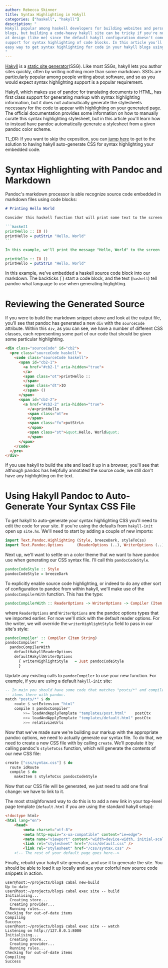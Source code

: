 ```yaml
---
author: Rebecca Skinner
title: Syntax Highlighting in Hakyll
categories: ["haskell", "hakyll"]
description: "
Hakyll popular among haskell developers for building websites and personal
blogs, but building a code-heavy hakyll site can be tricky if you're not skilled
at design (like me) since the default hakyll configuration doesn't come with
support for syntax highlighting of code blocks. In this article you'll learn an
easy way to get syntax highlighting for code in your hakyll blogs using pandoc.
"
---
```


[Hakyll](https://jaspervdj.be/hakyll/) is a [static site
generator](https://jamstack.org/what-is-jamstack/)(SSG). Like most SSGs, hakyll
lets you author sites quickly, often by writing nothing more than some
markdown. SSGs are particularly popular among people writing about software, and
so as you would expect syntax highlighting support is a popular requirement.

Hakyll, which makes use of [pandoc](https://pandoc.org/) for translating
documents to HTML, has first class support for generating markup with syntax
highlighting information, but it does not automatically generate the stylesheets
necessary for the code to appear with highlighting on your generated page. The
official documentation provides some information on how to manually curate this
syntax highlighting stylesheet, but in this article you'll learn how to instead
have pandoc automatically generate a stylesheet from a given pandoc color
scheme.

TL;DR: If you want to skip the exposition, you can [jump here](#solution) to get
to the solution to having hakyll auto-generate CSS for syntax highlighting your
embedded code.

# Syntax Highlighting with Pandoc and Markdown

Pandoc's markdown processor is able recognize source code embedded in markdown
files using code blocks:

````markdown
# Printing Hello World

Consider this haskell function that will print some text to the screen:

```haskell
printHello :: IO ()
printHello = putStrLn "Hello, World"
```

In this example, we'll print the message "Hello, World" to the screen
````

```haskell
printHello :: IO ()
printHello = putStrLn "Hello, World"
```

In this example, we've embedded a haskell source code block into our
markdown. The backticks (\`) start a code block, and the text
(`haskell`) tell pandoc what language to use when generating higlighting.

# Reviewing the Generated Source

If you were to build the markdown snippet above and look at the output file,
you'll see that pandoc has generated a new `div` with the `sourceCode`
attribute. Within this `div`, as you can see, we have a number of different CSS
classes, each representing some part of our code that should be given some
particular highlighting.

```html
<div class="sourceCode" id="cb2">
  <pre class="sourceCode haskell">
    <code class="sourceCode haskell">
      <span id="cb2-1">
        <a href="#cb2-1" aria-hidden="true">
        </a>
        <span class="ot">printHello ::
        </span>
        <span class="dt">IO
        </span> ()
      </span>
      <span id="cb2-2">
        <a href="#cb2-2" aria-hidden="true">
          </a>printHello
          <span class="ot">=
          </span>
          <span class="fu">putStrLn
          </span>
          <span class="st">&quot;Hello, World&quot;
          </span>
      </span>
    </code>
  </pre>
</div>
```

If you use hakyll to build the site and load it up in a browser, you'll see that
although pandoc has helpfully annotated the source code, we still don't have any
highlighting on the text.

<a id="solution"/>

# Using Hakyll Pandoc to Auto-Generate Your Syntax CSS File

To get hakyll to auto-generate your syntax highlighting CSS you'll need to edit
the code for your site. If you're using the defaults from `hakyll-init` open up
`site.hs`. We'll need to start by adding a couple of new imports:

```haskell
import Text.Pandoc.Highlighting (Style, breezeDark, styleToCss)
import Text.Pandoc.Options      (ReaderOptions (..), WriterOptions (..))
```

Next up, we'll want to settle on a color theme that we want to have pandoc use
when generating our CSS syntax file. I'll call this `pandocCodeStyle`.

```haskell
pandocCodeStyle :: Style
pandocCodeStyle = breezeDark
```

To explicitly enable source code highlighting, or indeed to do any other sort of
configuration to pandoc from within hakyll, we'll make use of the
`pandocCompilerWith` function. This has the type:

```haskell
pandocCompilerWith :: ReaderOptions -> WriterOptions -> Compiler (Item String)
```

where `ReaderOptions` and `WriterOptions` are the pandoc options types that
we imported earlier.  For now we'll stick with the default reader options. For
the writer, we will override the `writerHighlightStyle` field to pass in our
site's style:

```haskell
pandocCompiler' :: Compiler (Item String)
pandocCompiler' =
  pandocCompilerWith
    defaultHakyllReaderOptions
    defaultHakyllWriterOptions
      { writerHighlightStyle   = Just pandocCodeStyle
      }
```

Update any existing calls to `pandocCompiler` to use your new function. For
example, if you are using a default `hakyll-init` site:

```haskell
-- In main you should have some code that matches "posts/*" and compiles the
-- items there with pandoc.
match "posts/*" $ do
    route $ setExtension "html"
    compile $ pandocCompiler'
        >>= loadAndApplyTemplate "templates/post.html"    postCtx
        >>= loadAndApplyTemplate "templates/default.html" postCtx
        >>= relativizeUrls
```

Now that we've made sure we're building our markup with the appropriate pandoc
options, we need to actually generate our syntax file. To do that, we need to
create a new CSS file with by calling `create`. We'll populate it by calling
pandoc's `styleToCss` function, which will generate the contents of our new CSS
file:

```haskell
create ["css/syntax.css"] $ do
  route idRoute
  compile $ do
    makeItem $ styleToCss pandocCodeStyle
```

Now that our CSS file will be generated, we just need to add one final change:
we have to link to it.

The most straighforward way to do this is to add a new link in your top-level
page template (`default.html` if you are using the standard hakyll setup):

```html
<!doctype html>
<html lang="en">
    <head>
        <meta charset="utf-8">
        <meta http-equiv="x-ua-compatible" content="ie=edge">
        <meta name="viewport" content="width=device-width, initial-scale=1">
        <link rel="stylesheet" href="/css/default.css" />
        <link rel="stylesheet" href="/css/syntax.css" />
    <!-- The rest of your default page goes here-->
```

Finally, rebuild your hakyll site generator, and use it to generate the
site. You should be able to load it up locally and see your colorful new source
code snippets in action.

```
user@host:~/projects/blog$ cabal new-build
Up to date
user@host:~/projects/blog$ cabal exec site -- build
Initialising...
  Creating store...
  Creating provider...
  Running rules...
Checking for out-of-date items
Compiling
Success
user@host:~/projects/blog$ cabal exec site -- watch
Listening on http://127.0.0.1:8000
Initialising...
  Creating store...
  Creating provider...
  Running rules...
Checking for out-of-date items
Compiling
Success
```
